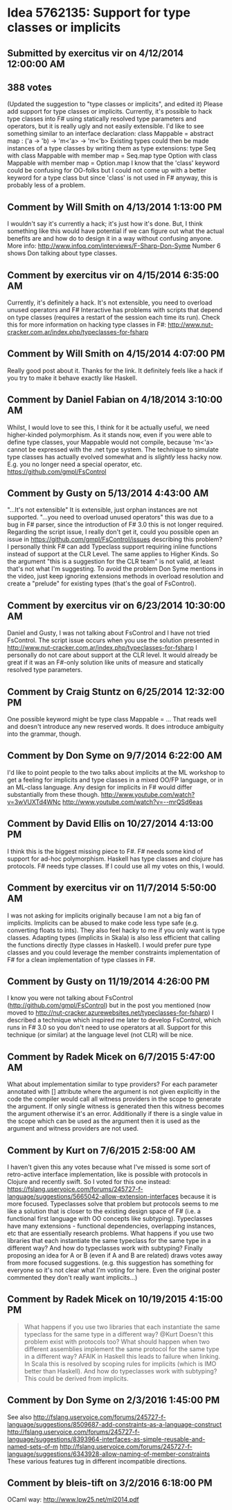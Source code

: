 # Idea 5762135: Support for type classes or implicits

## Submitted by exercitus vir on 4/12/2014 12:00:00 AM

## 388 votes

(Updated the suggestion to "type classes or implicits", and edited it)
Please add support for type classes or implicits.
Currently, it's possible to hack type classes into F# using statically resolved type parameters and operators, but it is really ugly and not easily extensible.
I'd like to see something similar to an interface declaration:
class Mappable =
abstract map : ('a -> 'b) -> 'm<'a> -> 'm<'b>
Existing types could then be made instances of a type classes by writing them as type extensions:
type Seq with
class Mappable with
member map = Seq.map
type Option with
class Mappable with
member map = Option.map
I know that the 'class' keyword could be confusing for OO-folks but I could not come up with a better keyword for a type class but since 'class' is not used in F# anyway, this is probably less of a problem.


## Comment by Will Smith on 4/13/2014 1:13:00 PM

I wouldn't say it's currently a hack; it's just how it's done. But, I think something like this would have potential if we can figure out what the actual benefits are and how do to design it in a way without confusing anyone.
More info: http://www.infoq.com/interviews/F-Sharp-Don-Syme
Number 6 shows Don talking about type classes.

## Comment by exercitus vir on 4/15/2014 6:35:00 AM

Currently, it's definitely a hack. It's not extensible, you need to overload unused operators and F# Interactive has problems with scripts that depend on type classes (requires a restart of the session each time its run). Check this for more information on hacking type classes in F#: http://www.nut-cracker.com.ar/index.php/typeclasses-for-fsharp

## Comment by Will Smith on 4/15/2014 4:07:00 PM

Really good post about it. Thanks for the link.
It definitely feels like a hack if you try to make it behave exactly like Haskell.

## Comment by Daniel Fabian on 4/18/2014 3:10:00 AM

Whilst, I would love to see this, I think for it be actually useful, we need higher-kinded polymorphism. As it stands now, even if you were able to define type classes, your Mappable would not compile, because 'm<'a> cannot be expressed with the .net type system.
The technique to simulate type classes has actually evolved somewhat and is _slightly_ less hacky now. E.g. you no longer need a special operator, etc. https://github.com/gmpl/FsControl

## Comment by Gusty on 5/13/2014 4:43:00 AM

"...It's not extensible" It is extensible, just orphan instances are not supported.
"...you need to overload unused operators" this was due to a bug in F# parser, since the introduction of F# 3.0 this is not longer required.
Regarding the script issue, I really don't get it, could you possible open an issue in https://github.com/gmpl/FsControl/issues describing this problem?
I personally think F# can add Typeclass support requiring inline functions instead of support at the CLR Level. The same applies to Higher Kinds.
So the argument "this is a suggestion for the CLR team" is not valid, at least that's not what I'm suggesting.
To avoid the problem Don Syme mentions in the video, just keep ignoring extensions methods in overload resolution and create a "prelude" for existing types (that's the goal of FsControl).

## Comment by exercitus vir on 6/23/2014 10:30:00 AM

Daniel and Gusty,
I was not talking about FsControl and I have not tried FsControl. The script issue occurs when you use the solution presented in http://www.nut-cracker.com.ar/index.php/typeclasses-for-fsharp
I personally do not care about support at the CLR level. It would already be great if it was an F#-only solution like units of measure and statically resolved type parameters.

## Comment by Craig Stuntz on 6/25/2014 12:32:00 PM

One possible keyword might be
type class Mappable = ...
That reads well and doesn't introduce any new reserved words. It does introduce ambiguity into the grammar, though.

## Comment by Don Syme on 9/7/2014 6:22:00 AM

I'd like to point people to the two talks about implicits at the ML workshop to get a feeling for implicits and type classes in a mixed OO/FP language, or in an ML-class language.
Any design for implicits in F# would differ substantially from these though.
http://www.youtube.com/watch?v=3wVUXTd4WNc
http://www.youtube.com/watch?v=--mrQSd6eas

## Comment by David Ellis on 10/27/2014 4:13:00 PM

I think this is the biggest missing piece to F#. F# needs some kind of support for ad-hoc polymorphism. Haskell has type classes and clojure has protocols. F# needs type classes. If I could use all my votes on this, I would.

## Comment by exercitus vir on 11/7/2014 5:50:00 AM

I was not asking for implicits originally because I am not a big fan of implicits. Implicits can be abused to make code less type safe (e.g. converting floats to ints). They also feel hacky to me if you only want is type classes. Adapting types (implicits in Skala) is also less efficient that calling the functions directly (type classes in Haskell).
I would prefer pure type classes and you could leverage the member constraints implementation of F# for a clean implementation of type classes in F#.

## Comment by Gusty on 11/19/2014 4:26:00 PM

I know you were not talking about FsControl (http://github.com/gmpl/FsControl) but in the post you mentioned (now moved to http://nut-cracker.azurewebsites.net/typeclasses-for-fsharp) I described a technique which inspired me later to develop FsControl, which runs in F# 3.0 so you don't need to use operators at all. Support for this technique (or similar) at the language level (not CLR) will be nice.

## Comment by Radek Micek on 6/7/2015 5:47:00 AM

What about implementation similar to type providers? For each parameter annotated with [<Witness>] attribute where the argument is not given explicitly in the code the compiler would call all witness providers in the scope to generate the argument. If only single witness is generated then this witness becomes the argument otherwise it's an error.
Additionally if there is a single value in the scope which can be used as the argument then it is used as the argument and witness providers are not used.

## Comment by Kurt on 7/6/2015 2:58:00 AM

I haven't given this any votes because what I've missed is some sort of retro-active interface implementation, like is possible with protocols in Clojure and recently swift. So I voted for this one instead:
https://fslang.uservoice.com/forums/245727-f-language/suggestions/5665042-allow-extension-interfaces
because it is more focused.
Typeclasses solve that problem but protocols seems to me like a solution that is closer to the existing design space of F# (i.e. a functional first language with OO concepts like subtyping). Typeclasses have many extensions - functional dependencies, overlapping instances, etc that are essentially research problems. What happens if you use two libraries that each instantiate the same typeclass for the same type in a different way? And how do typeclasses work with subtyping?
Finally proposing an idea for A or B (even if A and B are related) draws votes away from more focused suggestions. (e.g. this suggestion has something for everyone so it's not clear what I'm voting for here. Even the original poster commented they don't really want implicits...)

## Comment by Radek Micek on 10/19/2015 4:15:00 PM

> What happens if you use two libraries that each instantiate the same typeclass for the same type in a different way?
@Kurt Doesn't this problem exist with protocols too? What should happen when two different assemblies implement the same protocol for the same type in a different way?
AFAIK in Haskell this leads to failure when linking. In Scala this is resolved by scoping rules for implicits (which is IMO better than Haskell).
> And how do typeclasses work with subtyping?
This could be derived from implicits.

## Comment by Don Syme on 2/3/2016 1:45:00 PM

See also
http://fslang.uservoice.com/forums/245727-f-language/suggestions/8509687-add-constraints-as-a-language-construct
http://fslang.uservoice.com/forums/245727-f-language/suggestions/8393964-interfaces-as-simple-reusable-and-named-sets-of-m
http://fslang.uservoice.com/forums/245727-f-language/suggestions/6343928-allow-naming-of-member-constraints
These various features tug in different incompatible directions.

## Comment by bleis-tift on 3/2/2016 6:18:00 PM

OCaml way: http://www.lpw25.net/ml2014.pdf
